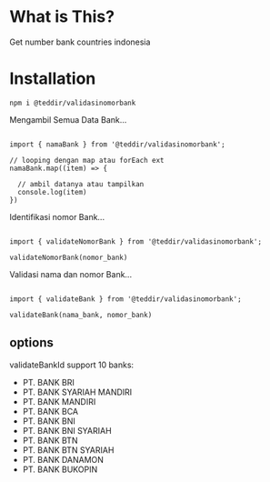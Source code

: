 # What is This?

Get number bank countries indonesia

# Installation

`npm i @teddir/validasinomorbank`


Mengambil Semua Data Bank...

```

import { namaBank } from '@teddir/validasinomorbank';

// looping dengan map atau forEach ext
namaBank.map((item) => {

  // ambil datanya atau tampilkan 
  console.log(item)
})

```

Identifikasi nomor Bank...

```

import { validateNomorBank } from '@teddir/validasinomorbank';

validateNomorBank(nomor_bank)

```


Validasi nama dan nomor Bank...

```

import { validateBank } from '@teddir/validasinomorbank';

validateBank(nama_bank, nomor_bank)

```
## options

validateBankId support 10 banks:
* PT. BANK BRI
* PT. BANK SYARIAH MANDIRI
* PT. BANK MANDIRI
* PT. BANK BCA
* PT. BANK BNI
* PT. BANK BNI SYARIAH
* PT. BANK BTN
* PT. BANK BTN SYARIAH
* PT. BANK DANAMON
* PT. BANK BUKOPIN